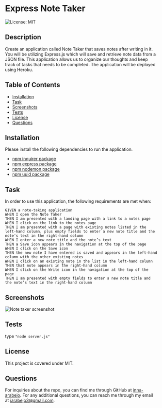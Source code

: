 # Express Note Taker

![License: MIT](https://img.shields.io/badge/License-MIT-yellow.svg)

## Description
 Create an application called Note Taker that saves notes after writing in it. You will be utilizing Express.js which will save and retrieve note data from a JSON file. This application allows us to organize our thoughts and keep track of tasks that needs to be completed. The application will be deployed using Heroku. 

## Table of Contents
* [Installation](#installation)
* [Task](#task)
* [Screenshots](#screenshots)
* [Tests](#tests)
* [License](#license)
* [Questions](#questions)

## Installation
Please install the following dependencies to run the application. 
* [npm inquirer package](https://www.npmjs.com/package/inquirer)
* [npm express package](https://www.npmjs.com/package/express)
* [npm nodemon package](https://www.npmjs.com/package/nodemon)
* [npm uuid package](https://www.npmjs.com/package/uuid)

## Task
In order to use this application, the following requirements are met when:
```
GIVEN a note-taking application
WHEN I open the Note Taker
THEN I am presented with a landing page with a link to a notes page
WHEN I click on the link to the notes page
THEN I am presented with a page with existing notes listed in the left-hand column, plus empty fields to enter a new note title and the note’s text in the right-hand column
WHEN I enter a new note title and the note’s text
THEN a Save icon appears in the navigation at the top of the page
WHEN I click on the Save icon
THEN the new note I have entered is saved and appears in the left-hand column with the other existing notes
WHEN I click on an existing note in the list in the left-hand column
THEN that note appears in the right-hand column
WHEN I click on the Write icon in the navigation at the top of the page
THEN I am presented with empty fields to enter a new note title and the note’s text in the right-hand column
```

## Screenshots
![Note taker screenshot](./)

## Tests
type `"node server.js"`


## License
 This project is covered under MIT.

## Questions
For inquiries about the repo, you can find me through GitHub at [inna-arabejo](https://github.com/inna-arabejo). 
For any additional questions, you can reach me through my email at [iarabejo3@gmail.com](mailto:iarabejo3@gmail.com).

